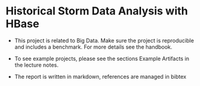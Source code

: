 # Historical Storm Data Analysis with HBase #

* This project is related to Big Data. Make sure the project is reproducible and includes a benchmark. For more details see the handbook. 

* To see example projects, please see the sections Example Artifacts in the lecture notes.

* The report is written in markdown, references are managed in bibtex

